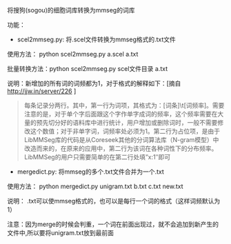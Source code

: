 将搜狗(sogou)的细胞词库转换为mmseg的词库

功能：

 - scel2mmseg.py: 将.scel文件转换为mmseg格式的.txt文件
 
 使用方法： python scel2mmseg.py a.scel a.txt

 批量转换方法：python scel2mmseg.py scel文件目录 a.txt
 
 说明：新增加的所有词的词频都为1，对于格式的解释如下：[摘自 http://jjw.in/server/226 ]
> 每条记录分两行。其中，第一行为词项，其格式为：[词条]\t[词频率]。需要注意的是，对于单个字后面跟这个字作单字成词的频率，这个频率需要在大量的预先切分好的语料库中进行统计，用户增加或删除词时，一般不需要修改这个数值；对于非单字词，词频率处必须为1。第二行为占位项，是由于LibMMSeg库的代码是从Coreseek其他的分词算法库（N-gram模型）中改造而来的，在原来的应用中，第二行为该词在各种词性下的分布频率。LibMMSeg的用户只需要简单的在第二行处填”x:1″即可

 - mergedict.py: 将mmseg的多个.txt文件合并为一个.txt
 
 使用方法： python mergedict.py unigram.txt b.txt c.txt new.txt
 
 说明： .txt可以使mmseg格式的，也可以是每行一个词的格式（这样词频默认为1）
 
 注意：因为merge的时候会判重，一个词在前面出现过，就不会追加到新产生的文件中,所以要将unigram.txt放到最前面



